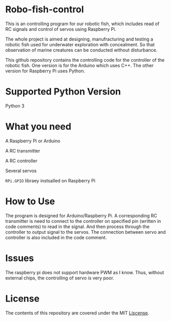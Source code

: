 # Robo-fish-control
This is an controlling program for our robotic fish, which includes read of RC signals and control of servos using Raspberry Pi.

The whole project is aimed at designing, manufracturing and testing a robotic fish used for underwater exploration with concealment. So 
that observation of marine creatures can be conducted without disturbance.

This github repository contains the controlling code for the controller of the robotic fish. One version is for the Arduino which uses C++.
The other version for Raspberry Pi uses Python.

# Supported Python Version
Python 3

# What you need
A Raspberry Pi or Arduino

A RC transmitter

A RC controller

Several servos

`RPi.GPIO` libraey instsalled on Raspberry Pi

# How to Use
The program is designed for Arduino/Raspberry Pi. A corresponding RC transmitter is need to connect to the controller on specified pin (written in code comments) to read in the signal. And then process through the controller to output signal to the servos. The connection between servo and controller is also included in the code comment.

# Issues
The raspberry pi does not support hardware PWM as I know. Thus, without external chips, the controlling of servo is very poor.

# License
The contents of this repository are covered under the MIT [Liscense](./LISCENSE).
